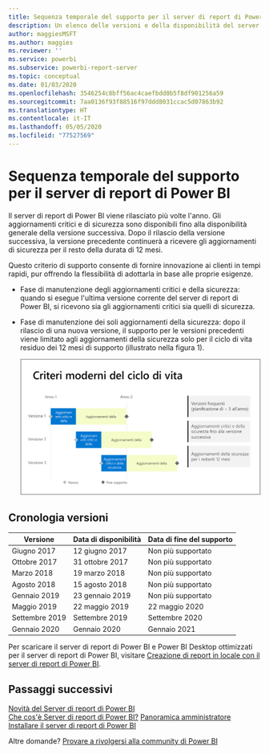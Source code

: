 ```yaml
---
title: Sequenza temporale del supporto per il server di report di Power BI
description: Un elenco delle versioni e della disponibilità del server di report di Power BI.
author: maggiesMSFT
ms.author: maggies
ms.reviewer: ''
ms.service: powerbi
ms.subservice: powerbi-report-server
ms.topic: conceptual
ms.date: 01/03/2020
ms.openlocfilehash: 3546254c8bff56ac4caefbdd0b5f8df901256a59
ms.sourcegitcommit: 7aa0136f93f88516f97ddd8031ccac5d07863b92
ms.translationtype: HT
ms.contentlocale: it-IT
ms.lasthandoff: 05/05/2020
ms.locfileid: "77527569"
---
```

# <a name="support-timeline-for-power-bi-report-server"></a>Sequenza temporale del supporto per il server di report di Power BI

Il server di report di Power BI viene rilasciato più volte l'anno. Gli aggiornamenti critici e di sicurezza sono disponibili fino alla disponibilità generale della versione successiva. Dopo il rilascio della versione successiva, la versione precedente continuerà a ricevere gli aggiornamenti di sicurezza per il resto della durata di 12 mesi.

Questo criterio di supporto consente di fornire innovazione ai clienti in tempi rapidi, pur offrendo la flessibilità di adottarla in base alle proprie esigenze.

* Fase di manutenzione degli aggiornamenti critici e della sicurezza: quando si esegue l'ultima versione corrente del server di report di Power BI, si ricevono sia gli aggiornamenti critici sia quelli di sicurezza.
* Fase di manutenzione dei soli aggiornamenti della sicurezza: dopo il rilascio di una nuova versione, il supporto per le versioni precedenti viene limitato agli aggiornamenti della sicurezza solo per il ciclo di vita residuo dei 12 mesi di supporto (illustrato nella figura 1).

    ![Grafico che illustra l'intervallo di tempo del supporto](media/support-timeline/report-server-support-timeline-overall.png)

## <a name="version-history"></a>Cronologia versioni

| **Versione** | **Data di disponibilità** | **Data di fine del supporto** |
| --- | --- | --- |
| Giugno 2017 |12 giugno 2017 |Non più supportato |
| Ottobre 2017 |31 ottobre 2017 | Non più supportato |
| Marzo 2018 | 19 marzo 2018 | Non più supportato |
| Agosto 2018 | 15 agosto 2018 | Non più supportato |
| Gennaio 2019 | 23 gennaio 2019 | Non più supportato |
| Maggio 2019 | 22 maggio 2019 | 22 maggio 2020 |
| Settembre 2019 | Settembre 2019 | Settembre 2020 
| Gennaio 2020 | Gennaio 2020 | Gennaio 2021

Per scaricare il server di report di Power BI e Power BI Desktop ottimizzati per il server di report di Power BI, visitare [Creazione di report in locale con il server di report di Power BI](https://powerbi.microsoft.com/report-server/).

## <a name="next-steps"></a>Passaggi successivi
[Novità del Server di report di Power BI](whats-new.md)  
[Che cos'è Server di report di Power BI?](get-started.md)
[Panoramica amministratore](admin-handbook-overview.md)  
[Installare il server di report di Power BI](install-report-server.md)  

Altre domande? [Provare a rivolgersi alla community di Power BI](https://community.powerbi.com/)
